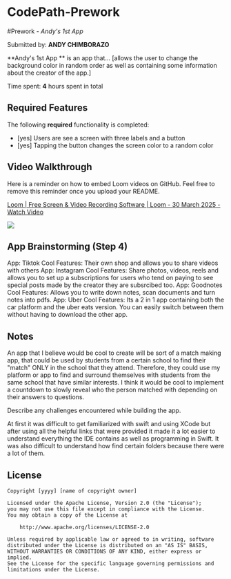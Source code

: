 # CodePath-Prework
#Prework - *Andy's 1st App*

Submitted by: **ANDY CHIMBORAZO**

**Andy's 1st App ** is an app that... [allows the user to change the background color in random order as well as containing some information about the creator of the app.] 

Time spent: **4** hours spent in total

## Required Features

The following **required** functionality is completed:

- [yes] Users are see a screen with three labels and a button
- [yes] Tapping the button changes the screen color to a random color
 
## Video Walkthrough

Here is a reminder on how to embed Loom videos on GitHub. Feel free to remove this reminder once you upload your README. 

<div>
    <a href="https://www.loom.com/share/5746c727818a4f3ab1af1a40b405e226">
      <p>Loom | Free Screen & Video Recording Software | Loom - 30 March 2025 - Watch Video</p>
    </a>
    <a href="https://www.loom.com/share/5746c727818a4f3ab1af1a40b405e226">
      <img style="max-width:300px;" src="https://cdn.loom.com/sessions/thumbnails/5746c727818a4f3ab1af1a40b405e226-59631dd80c9b07bb-full-play.gif">
    </a>
  </div>

## App Brainstorming (Step 4)
App: Tiktok
Cool Features: Their own shop and allows you to share videos with others
App: Instagram
Cool Features: Share photos, videos, reels and allows you to set up a subscriptions for users who tend on paying to see special posts made by the creator they are subsrcibed too. 
App: Goodnotes
Cool Features: Allows you to write down notes, scan documents and turn notes into pdfs.
App: Uber
Cool Features: Its a 2 in 1 app containing both the car platform and the uber eats version. You can easily switch between them without having to download the other app.

## Notes
An app that I believe would be cool to create will be sort of a match making app, that could be used by students from a certain school to find their "match" ONLY in the school that they attend. Therefore, they could use my platform or app to find and surround themselves with students from the same school that have similar interests. I think it would be cool to implement a countdown to slowly reveal who the person matched with depending on their answers to questions. 

Describe any challenges encountered while building the app.

At first it was difficult to get familiarized with swift and using XCode but after using all the helpful links that were provided it made it a lot easier to understand everything the IDE contains as well as programming in Swift. It was also difficult to understand how find certain folders because there were a lot of them. 

## License

    Copyright [yyyy] [name of copyright owner]

    Licensed under the Apache License, Version 2.0 (the "License");
    you may not use this file except in compliance with the License.
    You may obtain a copy of the License at

        http://www.apache.org/licenses/LICENSE-2.0

    Unless required by applicable law or agreed to in writing, software
    distributed under the License is distributed on an "AS IS" BASIS,
    WITHOUT WARRANTIES OR CONDITIONS OF ANY KIND, either express or implied.
    See the License for the specific language governing permissions and
    limitations under the License.
